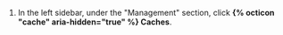 1. In the left sidebar, under the "Management" section, click **{% octicon "cache" aria-hidden="true" %} Caches**.
